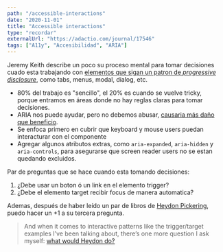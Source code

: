 ```yaml
---
path: "/accessible-interactions"
date: "2020-11-01"
title: "Accessible interactions"
type: "recordar"
externalUrl: "https://adactio.com/journal/17546"
tags: ["A11y", "Accesibilidad", "ARIA"]
---
```


Jeremy Keith describe un poco su proceso mental para tomar decisiones cuado esta trabajando con [elementos que sigan un patron de _progressive disclosure_](https://adactio.com/journal/17546), como tabs, menus, modal, dialog, etc.

- 80% del trabajo es "sencillo", el 20% es cuando se vuelve tricky, porque entramos en áreas donde no hay reglas claras para tomar decisiones.
- ARIA nos puede ayudar, pero no debemos abusar, [causaria más daño que beneficio](https://css-tricks.com/aria-spackle-not-rebar/).
- Se enfoca primero en cubrir que keyboard y mouse users puedan interacturar con el componente
- Agregar algunos atributos extras, como `aria-expanded`, `aria-hidden` y `aria-controls`, para asegurarse que screen reader users no se estan quedando excluidos.

Par de preguntas que se hace cuando esta tomando decisiones:

1. ¿Debe usar un boton ó un link en el elemento trigger?
2. ¿Debe el elemento target recibir focus de manera automatica?

Ademas, después de haber leído un par de libros de [Heydon Pickering](https://heydonworks.com/), puedo hacer un +1 a su tercera pregunta.

> And when it comes to interactive patterns like the trigger/target examples I’ve been talking about, there’s one more question I ask myself: [what would Heydon do?](https://inclusive-components.design/)
